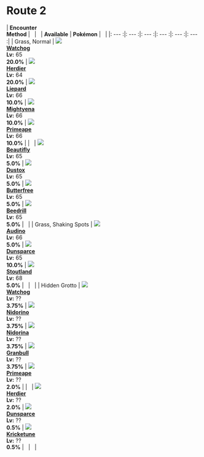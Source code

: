 # Route 2

| __Encounter<br>Method__ | &nbsp; | &nbsp; | __Available__ | __Pokémon__ | &nbsp; |
|: --- :|: --- :|: --- :|: --- :|: --- :|: --- :|
| Grass, Normal | ![][505] <br> __[Watchog]__ <br> __Lv:__ 65 <br> __20.0%__ | ![][507] <br> __[Herdier]__ <br> __Lv:__ 64 <br> __20.0%__ | ![][510] <br> __[Liepard]__ <br> __Lv:__ 66 <br> __10.0%__ | ![][262] <br> __[Mightyena]__ <br> __Lv:__ 66 <br> __10.0%__ | ![][57] <br> __[Primeape]__ <br> __Lv:__ 66 <br> __10.0%__ |
| &nbsp; | ![][267] <br> __[Beautifly]__ <br> __Lv:__ 65 <br> __5.0%__ | ![][269] <br> __[Dustox]__ <br> __Lv:__ 65 <br> __5.0%__ | ![][12] <br> __[Butterfree]__ <br> __Lv:__ 65 <br> __5.0%__ | ![][15] <br> __[Beedrill]__ <br> __Lv:__ 65 <br> __5.0%__ | &nbsp; |
| Grass, Shaking Spots | ![][531] <br> __[Audino]__ <br> __Lv:__ 66 <br> __5.0%__ | ![][206] <br> __[Dunsparce]__ <br> __Lv:__ 65 <br> __10.0%__ | ![][508] <br> __[Stoutland]__ <br> __Lv:__ 68 <br> __5.0%__ | &nbsp; | &nbsp; |
| Hidden Grotto | ![][505] <br> __[Watchog]__ <br> __Lv:__ ?? <br> __3.75%__ | ![][33] <br> __[Nidorino]__ <br> __Lv:__ ?? <br> __3.75%__ | ![][30] <br> __[Nidorina]__ <br> __Lv:__ ?? <br> __3.75%__ | ![][210] <br> __[Granbull]__ <br> __Lv:__ ?? <br> __3.75%__ | ![][57] <br> __[Primeape]__ <br> __Lv:__ ?? <br> __2.0%__ |
| &nbsp; | ![][507] <br> __[Herdier]__ <br> __Lv:__ ?? <br> __2.0%__ | ![][206] <br> __[Dunsparce]__ <br> __Lv:__ ?? <br> __0.5%__ | ![][402] <br> __[Kricketune]__ <br> __Lv:__ ?? <br> __0.5%__ | &nbsp; | &nbsp; |


[505]: ../img/animated/505.gif
[Watchog]: ../pokemons/505/
[507]: ../img/animated/507.gif
[Herdier]: ../pokemons/507/
[510]: ../img/animated/510.gif
[Liepard]: ../pokemons/510/
[262]: ../img/animated/262.gif
[Mightyena]: ../pokemons/262/
[57]: ../img/animated/57.gif
[Primeape]: ../pokemons/057/
[267]: ../img/animated/267.gif
[Beautifly]: ../pokemons/267/
[269]: ../img/animated/269.gif
[Dustox]: ../pokemons/269/
[12]: ../img/animated/12.gif
[Butterfree]: ../pokemons/012/
[15]: ../img/animated/15.gif
[Beedrill]: ../pokemons/015/
[531]: ../img/animated/531.gif
[Audino]: ../pokemons/531/
[206]: ../img/animated/206.gif
[Dunsparce]: ../pokemons/206/
[508]: ../img/animated/508.gif
[Stoutland]: ../pokemons/508/
[33]: ../img/animated/33.gif
[Nidorino]: ../pokemons/033/
[30]: ../img/animated/30.gif
[Nidorina]: ../pokemons/030/
[210]: ../img/animated/210.gif
[Granbull]: ../pokemons/210/
[402]: ../img/animated/402.gif
[Kricketune]: ../pokemons/402/